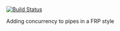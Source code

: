 [![Build Status](https://travis-ci.org/unitb/reactive-pipes.svg?branch=master)](https://travis-ci.org/unitb/reactive-pipes)

Adding concurrency to pipes in a FRP style
